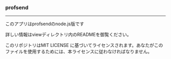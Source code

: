 ### profsend

---

このアプリはprofsendのnode.js版です

詳しい情報はviewディレクトリ内のREADMEを御覧ください。



このリポジトリはMIT LICENSE に基づいてライセンスされます。あなたがこのファイルを使用するためには、本ライセンスに従わなければなりません。

